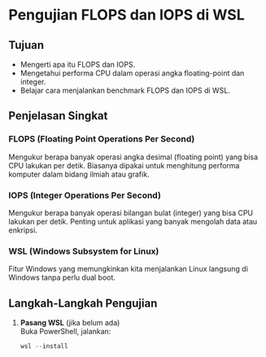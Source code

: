 # Pengujian FLOPS dan IOPS di WSL

## Tujuan
- Mengerti apa itu FLOPS dan IOPS.
- Mengetahui performa CPU dalam operasi angka floating-point dan integer.
- Belajar cara menjalankan benchmark FLOPS dan IOPS di WSL.

## Penjelasan Singkat

### FLOPS (Floating Point Operations Per Second)
Mengukur berapa banyak operasi angka desimal (floating point) yang bisa CPU lakukan per detik. Biasanya dipakai untuk menghitung performa komputer dalam bidang ilmiah atau grafik.

### IOPS (Integer Operations Per Second)
Mengukur berapa banyak operasi bilangan bulat (integer) yang bisa CPU lakukan per detik. Penting untuk aplikasi yang banyak mengolah data atau enkripsi.

### WSL (Windows Subsystem for Linux)
Fitur Windows yang memungkinkan kita menjalankan Linux langsung di Windows tanpa perlu dual boot.

## Langkah-Langkah Pengujian

1. **Pasang WSL** (jika belum ada)  
   Buka PowerShell, jalankan:  
   ```powershell
   wsl --install
